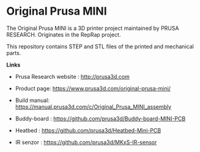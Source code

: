 # Original Prusa MINI


The Original Prusa MINI is a 3D printer project maintained by PRUSA RESEARCH. Originates in the RepRap project.

This repository contains STEP and STL files of the printed and mechanical parts.


**Links**

 * Prusa Research website : http://prusa3d.com
 * Product page: https://www.prusa3d.com/original-prusa-mini/
 * Build manual: https://manual.prusa3d.com/c/Original_Prusa_MINI_assembly

 * Buddy-board : https://github.com/prusa3d/Buddy-board-MINI-PCB
 * Heatbed : https://github.com/prusa3d/Heatbed-Mini-PCB
 * IR senzor : https://github.com/prusa3d/MKxS-IR-sensor
